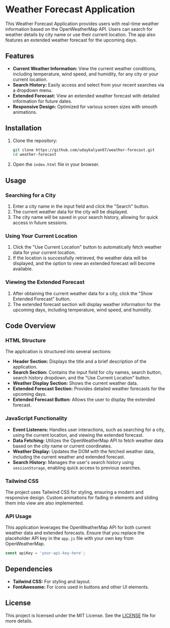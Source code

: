 
# Weather Forecast Application

This Weather Forecast Application provides users with real-time weather information based on the OpenWeatherMap API. Users can search for weather details by city name or use their current location. The app also features an extended weather forecast for the upcoming days.

## Features

- **Current Weather Information:** View the current weather conditions, including temperature, wind speed, and humidity, for any city or your current location.
- **Search History:** Easily access and select from your recent searches via a dropdown menu.
- **Extended Forecast:** View an extended weather forecast with detailed information for future dates.
- **Responsive Design:** Optimized for various screen sizes with smooth animations.

## Installation

1. Clone the repository:

   ```bash
   git clone https://github.com/udaykalyan97/weather-forecast.git
   cd weather-forecast
   ```

2. Open the `index.html` file in your browser.

## Usage

### Searching for a City

1. Enter a city name in the input field and click the "Search" button. 
2. The current weather data for the city will be displayed.
3. The city name will be saved in your search history, allowing for quick access in future sessions.

### Using Your Current Location

1. Click the "Use Current Location" button to automatically fetch weather data for your current location.
2. If the location is successfully retrieved, the weather data will be displayed, and the option to view an extended forecast will become available.

### Viewing the Extended Forecast

1. After obtaining the current weather data for a city, click the "Show Extended Forecast" button.
2. The extended forecast section will display weather information for the upcoming days, including temperature, wind speed, and humidity.

## Code Overview

### HTML Structure

The application is structured into several sections:

- **Header Section:** Displays the title and a brief description of the application.
- **Search Section:** Contains the input field for city names, search button, search history dropdown, and the "Use Current Location" button.
- **Weather Display Section:** Shows the current weather data.
- **Extended Forecast Section:** Provides detailed weather forecasts for the upcoming days.
- **Extended Forecast Button:** Allows the user to display the extended forecast.

### JavaScript Functionality

- **Event Listeners:** Handles user interactions, such as searching for a city, using the current location, and viewing the extended forecast.
- **Data Fetching:** Utilizes the OpenWeatherMap API to fetch weather data based on the city name or current coordinates.
- **Weather Display:** Updates the DOM with the fetched weather data, including the current weather and extended forecast.
- **Search History:** Manages the user's search history using `sessionStorage`, enabling quick access to previous searches.

### Tailwind CSS

The project uses Tailwind CSS for styling, ensuring a modern and responsive design. Custom animations for fading in elements and sliding them into view are also implemented.

### API Usage

This application leverages the OpenWeatherMap API for both current weather data and extended forecasts. Ensure that you replace the placeholder API key in the `app.js` file with your own key from OpenWeatherMap.

```javascript
const apiKey = 'your-api-key-here';
```

## Dependencies

- **Tailwind CSS:** For styling and layout.
- **FontAwesome:** For icons used in buttons and other UI elements.

## License

This project is licensed under the MIT License. See the [LICENSE](LICENSE) file for more details.
